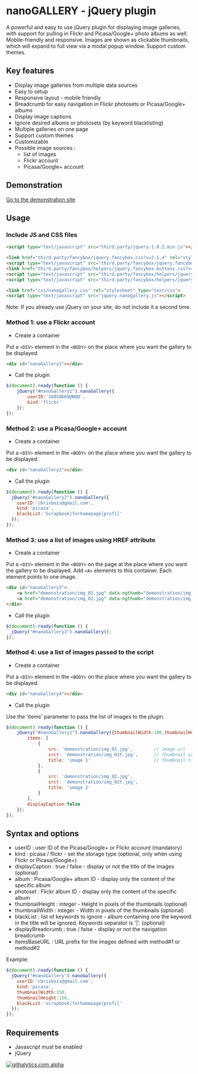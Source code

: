 nanoGALLERY - jQuery plugin 
===========

A powerful and easy to use jQuery plugin for displaying image galleries, with support for pulling in Flickr and Picasa/Google+ photo albums as well. Mobile-friendly and responsive.
Images are shown as clickable thumbnails, which will expand to full view via a modal popup window. Support custom themes.

Key features
--------
- Display image galleries from multiple data sources
- Easy to setup
- Responsive layout - mobile friendly
- Breadcrumb for easy navigation in Flickr photosets or Picasa/Google+ albums
- Display image captions
- Ignore desired albums or photosets (by keyword blacklisting)
- Multiple galleries on one page
- Support custom themes
- Customizable 
- Possible image sources :
  * list of images
  * Flickr account
  * Picasa/Google+ account


Demonstration
-------------

[Go to the demonstration site](http://www.brisbois.fr/cms/nanogallery/)

Usage
-----

### Include JS and CSS files

``` HTML
<script type="text/javascript" src="third.party/jquery-1.8.2.min.js"></script> 

<link href="third.party/fancybox/jquery.fancybox.css?v=2.1.4" rel="stylesheet" type="text/css">
<script type="text/javascript" src="third.party/fancybox/jquery.fancybox.pack.js?v=2.1.4"></script> 
<link href="third.party/fancybox/helpers/jquery.fancybox-buttons.css?v=1.0.5" rel="stylesheet" type="text/css">
<script type="text/javascript" src="third.party/fancybox/helpers/jquery.fancybox-buttons.js?v=1.0.5"></script> 
<script type="text/javascript" src="third.party/fancybox/helpers/jquery.fancybox-media.js?v=1.0.5"></script> 

<link href="css/nanogallery.css" rel="stylesheet" type="text/css">
<script type="text/javascript" src="jquery.nanogallery.js"></script> 
```

Note: If you already use jQuery on your site, do not include it a second time.


### Method 1: use a Flickr account

* Create a container

Put a ```<DIV>``` element in the ```<BODY>``` on the place where you want the gallery to be displayed.

```html
<div id="nanoGallery1"></div>
```

* Call the plugin

```js
$(document).ready(function () {
	jQuery("#nanoGallery1").nanoGallery({
		userID:'34858669@N00',
		kind:'flickr'
	});
});
```

### Method 2: use a Picasa/Google+ account

* Create a container

Put a ```<DIV>``` element in the ```<BODY>``` on the place where you want the gallery to be displayed.

```html
<div id="nanoGallery2"></div>
```

* Call the plugin

```js
$(document).ready(function () {
  jQuery("#nanoGallery2").nanoGallery({
  	userID:'cbrisbois@gmail.com',
  	kind:'picasa',
	blackList:'Scrapbook|forhomepage|profil'
  });
});
```

### Method 3: use a list of images using HREF attribute

* Create a container

Put a ```<DIV>``` element in the ```<BODY>``` on the page at the place where you want the gallery to be displayed.
Add ```<A>``` elements to this container. Each element points to one image.

```html
<div id="nanoGallery3">
	<a href="demonstration/img_01.jpg" data-ngthumb="demonstration/img_01t.jpg" data-ngdesc="Description1">Image1</a>
	<a href="demonstration/img_02.jpg" data-ngthumb="demonstration/img_02t.jpg"></a>
</div>
```

* Call the plugin

```js
$(document).ready(function () {
  jQuery("#nanoGallery3").nanoGallery();
});
```

### Method 4: use a list of images passed to the script

* Create a container

Put a ```<DIV>``` element in the ```<BODY>``` on the place where you want the gallery to be displayed.

```html
<div id="nanoGallery4"></div>
```

* Call the plugin

Use the 'items' parameter to pass the list of images to the plugin.

```js
$(document).ready(function () {
	jQuery("#nanoGallery1").nanoGallery({thumbnailWidth:100,thumbnailHeight:100,
		items: [
			{
				src: 'demonstration/img_01.jpg',		// image url
				srct: 'demonstration/img_01t.jpg',		// thumbnail url
				title: 'image 1' 						// thumbnail title
			},
			{
				src: 'demonstration/img_02.jpg',
				srct: 'demonstration/img_02t.jpg',
				title: 'image 2' 
			}
		],
		displayCaption:false
	});
});
```



Syntax and options
------------------

* userID : user ID of the Picasa/Google+ or Flickr account (mandatory)
* kind : picasa / flickr - set the storage type (optional, only when using Flickr or Picasa/Google+)
* displayCaption : true / false - display or not the title of the images (optional)
* album : Picasa/Google+ album ID - display only the content of the specific album
* photoset : Flickr album ID - display only the content of the specific album
* thumbnailHeight : integer - Height in pixels of the thumbnails (optional)
* thumbnailWidth : integer - Width in pixels of the thumbnails (optional)
* blackList : list of keywords to ignore - album containing one the keyword in the title will be ignored. Keywords separator is '|'. (optional)
* displayBreadcrumb : true / false - display or not the navigation breadcrumb
* itemsBaseURL : URL prefix for the images defined with method#1 or method#2

Example:

```js
$(document).ready(function () {
  jQuery("#nanoGallery").nanoGallery({
  	userID:'cbrisbois@gmail.com',
  	kind:'picasa',
  	thumbnailWidth:150,
  	thumbnailHeight:150,
  	blackList:'scrapbook|forhomepage|profil'
  });
});
```


Requirements
------------
* Javascript must be enabled
* jQuery


[![githalytics.com alpha](https://cruel-carlota.pagodabox.com/de295d45496c01bb871078aac2bcfcac "githalytics.com")](http://githalytics.com/Kris-B/nanoGALLERY)


